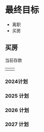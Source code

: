 
# 最终目标
+ 离职
+ 买房



## 买房


当前存款

|     |     |
| --- | --- |
|     |     |



### 2024计划





### 2025 计划



### 2026 计划




### 2027 计划









